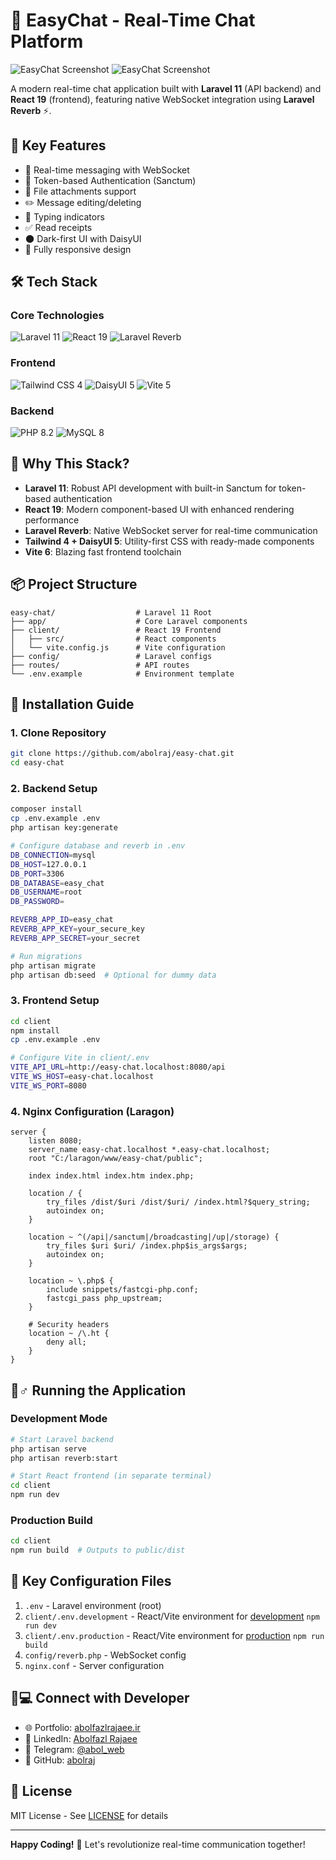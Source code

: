 # 🚀 EasyChat - Real-Time Chat Platform

![EasyChat Screenshot](./screenshots/easy_chat_photo_1.png) <!-- Add your screenshots here -->
![EasyChat Screenshot](./screenshots/easy_chat_photo_2.png) <!-- Add your screenshots here -->

A modern real-time chat application built with **Laravel 11** (API backend) and **React 19** (frontend), featuring native WebSocket integration using **Laravel Reverb** ⚡.

## 🌟 Key Features

- 💬 Real-time messaging with WebSocket
- 🔐 Token-based Authentication (Sanctum)
- 📁 File attachments support
- ✏️ Message editing/deleting
- 👀 Typing indicators
- ✅ Read receipts
- 🌑 Dark-first UI with DaisyUI
- 📱 Fully responsive design

## 🛠 Tech Stack

### Core Technologies
![Laravel 11](https://img.shields.io/badge/Laravel-FF2D20?style=for-the-badge&logo=laravel&logoColor=white)
![React 19](https://img.shields.io/badge/React-20232A?style=for-the-badge&logo=react&logoColor=61DAFB)
![Laravel Reverb](https://img.shields.io/badge/Laravel_Reverb-FF2D20?style=for-the-badge&logo=laravel&logoColor=white)

### Frontend
![Tailwind CSS 4](https://img.shields.io/badge/Tailwind_CSS_\/4.x-38B2AC?style=for-the-badge&logo=tailwind-css&logoColor=white)
![DaisyUI 5](https://img.shields.io/badge/DaisyUI_\/5.x-6633CC?style=for-the-badge)
![Vite 5](https://img.shields.io/badge/Vite_\/6.x-646CFF?style=for-the-badge&logo=vite&logoColor=white)

### Backend
![PHP 8.2](https://img.shields.io/badge/PHP_\/8.2-777BB4?style=for-the-badge&logo=php&logoColor=white)
![MySQL 8](https://img.shields.io/badge/MySQL_\/8.0-4479A1?style=for-the-badge&logo=mysql&logoColor=white)

## 🧠 Why This Stack?
- **Laravel 11**: Robust API development with built-in Sanctum for token-based authentication
- **React 19**: Modern component-based UI with enhanced rendering performance
- **Laravel Reverb**: Native WebSocket server for real-time communication
- **Tailwind 4 + DaisyUI 5**: Utility-first CSS with ready-made components
- **Vite 6**: Blazing fast frontend toolchain

## 📦 Project Structure
```plaintext
easy-chat/                  # Laravel 11 Root
├── app/                    # Core Laravel components
├── client/                 # React 19 Frontend
│   ├── src/                # React components
│   └── vite.config.js      # Vite configuration
├── config/                 # Laravel configs
├── routes/                 # API routes
└── .env.example            # Environment template
```

## 🚀 Installation Guide

### 1. Clone Repository
```bash
git clone https://github.com/abolraj/easy-chat.git
cd easy-chat
```

### 2. Backend Setup
```bash
composer install
cp .env.example .env
php artisan key:generate

# Configure database and reverb in .env
DB_CONNECTION=mysql
DB_HOST=127.0.0.1
DB_PORT=3306
DB_DATABASE=easy_chat
DB_USERNAME=root
DB_PASSWORD=

REVERB_APP_ID=easy_chat
REVERB_APP_KEY=your_secure_key
REVERB_APP_SECRET=your_secret

# Run migrations
php artisan migrate
php artisan db:seed  # Optional for dummy data
```

### 3. Frontend Setup
```bash
cd client
npm install
cp .env.example .env

# Configure Vite in client/.env
VITE_API_URL=http://easy-chat.localhost:8080/api
VITE_WS_HOST=easy-chat.localhost
VITE_WS_PORT=8080
```

### 4. Nginx Configuration (Laragon)
```nginx
server {
    listen 8080;
    server_name easy-chat.localhost *.easy-chat.localhost;
    root "C:/laragon/www/easy-chat/public";
    
    index index.html index.htm index.php;
 
    location / {
        try_files /dist/$uri /dist/$uri/ /index.html?$query_string;
        autoindex on;
    }

    location ~ ^(/api|/sanctum|/broadcasting|/up|/storage) {
        try_files $uri $uri/ /index.php$is_args$args;
        autoindex on;
    }
    
    location ~ \.php$ {
        include snippets/fastcgi-php.conf;
        fastcgi_pass php_upstream;
    }
    
    # Security headers
    location ~ /\.ht {
        deny all;
    }
}
```

## 🏃♂️ Running the Application

### Development Mode
```bash
# Start Laravel backend
php artisan serve
php artisan reverb:start

# Start React frontend (in separate terminal)
cd client
npm run dev
```

### Production Build
```bash
cd client
npm run build  # Outputs to public/dist
```

## 🔧 Key Configuration Files
1. `.env` - Laravel environment (root)
2. `client/.env.development` - React/Vite environment for [development](./client/.env.development) `npm run dev`
3. `client/.env.production` - React/Vite environment for [production](./client/.env.production) `npm run build`
4. `config/reverb.php` - WebSocket config
5. `nginx.conf` - Server configuration

## 👨💻 Connect with Developer
- 🌐 Portfolio: [abolfazlrajaee.ir](https://abolfazlrajaee.ir)
- 💼 LinkedIn: [Abolfazl Rajaee](https://www.linkedin.com/in/abolfazl-rajaee-nasab-195aa3225/)
- 💬 Telegram: [@abol_web](https://t.me/abol_web)
- 🐙 GitHub: [abolraj](https://github.com/abolraj)

## 📄 License
MIT License - See [LICENSE](./LICENSE) for details

---

**Happy Coding!** 🚀 Let's revolutionize real-time communication together!